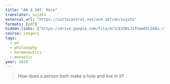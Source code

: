 ```yaml
---
title: "AN 4.107: Mice"
translator: sujato
external_url: "https://suttacentral.net/an4.107/en/sujato"
formats: [pdf]
hidden_links: ["https://drive.google.com/file/d/1cEUZW1Jifhmm6YL5GBa_rfqnGmdzOZ7S"]
course: imagery
tags:
  - an
  - philosophy
  - hermeneutics
  - monastic
year: 2018
---
```


> How does a person both make a hole and live in it?
